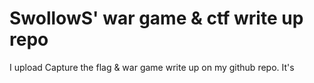 # SwollowS' war game & ctf write up repo

I upload Capture the flag & war game write up on my github repo.
It's 
